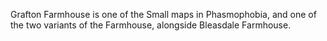 Grafton Farmhouse is one of the Small maps in Phasmophobia, and one of the two variants of the Farmhouse, alongside Bleasdale Farmhouse.
